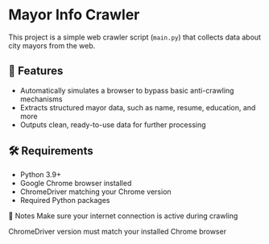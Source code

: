 # Mayor Info Crawler

This project is a simple web crawler script (`main.py`) that collects data about city mayors from the web.

## 🧩 Features

- Automatically simulates a browser to bypass basic anti-crawling mechanisms
- Extracts structured mayor data, such as name, resume, education, and more
- Outputs clean, ready-to-use data for further processing

## 🛠 Requirements

- Python 3.9+
- Google Chrome browser installed
- ChromeDriver matching your Chrome version
- Required Python packages

📌 Notes
Make sure your internet connection is active during crawling

ChromeDriver version must match your installed Chrome browser